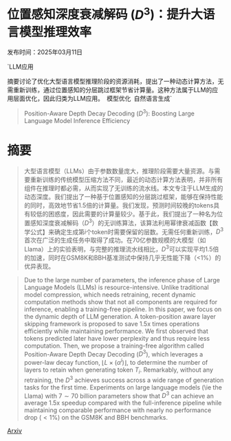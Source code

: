 # 位置感知深度衰减解码 ($D^3$)：提升大语言模型推理效率

发布时间：2025年03月11日

`LLM应用

摘要讨论了优化大型语言模型推理阶段的资源消耗，提出了一种动态计算方法，无需重新训练，通过位置感知的分层跳过框架节省计算量。这种方法属于LLM的应用层面优化，因此归类为LLM应用。` `模型优化` `自然语言生成`

> Position-Aware Depth Decay Decoding ($D^3$): Boosting Large Language Model Inference Efficiency

# 摘要

> 大型语言模型（LLMs）由于参数数量庞大，推理阶段需要大量资源。与需要重新训练的传统模型压缩方法不同，最近的动态计算方法表明，并非所有组件在推理时都必需，从而实现了无训练的流水线。本文专注于LLM生成的动态深度。我们提出了一种基于位置感知的分层跳过框架，能够在保持性能的同时，高效地节省1.5倍的计算量。我们发现，预测时间较晚的tokens具有较低的困惑度，因此需要的计算量较少。基于此，我们提出了一种名为位置感知深度衰减解码（$D^3$）的无训练算法，该算法利用幂律衰减函数【数学公式】来确定生成第$i$个token时需要保留的层数。无需任何重新训练，$D^3$首次在广泛的生成任务中取得了成功。在70亿参数规模的大模型（如Llama）上的实验表明，与完整的推理流水线相比，$D^3$可以实现平均1.5倍的加速，同时在GSM8K和BBH基准测试中保持几乎无性能下降（<1%）的优异表现。

> Due to the large number of parameters, the inference phase of Large Language Models (LLMs) is resource-intensive. Unlike traditional model compression, which needs retraining, recent dynamic computation methods show that not all components are required for inference, enabling a training-free pipeline. In this paper, we focus on the dynamic depth of LLM generation. A token-position aware layer skipping framework is proposed to save 1.5x times operations efficiently while maintaining performance. We first observed that tokens predicted later have lower perplexity and thus require less computation. Then, we propose a training-free algorithm called Position-Aware Depth Decay Decoding ($D^3$), which leverages a power-law decay function, $\left\lfloor L \times (α^i) \right\rfloor$, to determine the number of layers to retain when generating token $T_i$. Remarkably, without any retraining, the $D^3$ achieves success across a wide range of generation tasks for the first time. Experiments on large language models (\ie the Llama) with $7 \sim 70$ billion parameters show that $D^3$ can achieve an average 1.5x speedup compared with the full-inference pipeline while maintaining comparable performance with nearly no performance drop ($<1\%$) on the GSM8K and BBH benchmarks.

[Arxiv](https://arxiv.org/abs/2503.08524)
